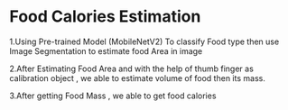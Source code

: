 # Food Calories Estimation 
1.Using Pre-trained Model (MobileNetV2) To classify Food type then use Image Segmentation to estimate food Area in image

2.After Estimating Food Area and with the help of thumb finger as calibration object , we able to estimate volume of food then its mass.

3.After getting Food Mass , we able to get food calories 
